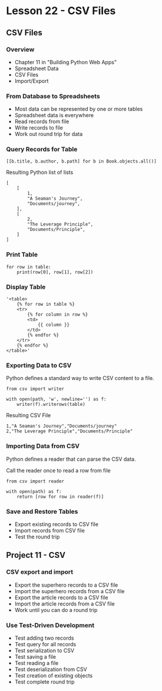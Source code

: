 # Lesson 22 - CSV Files

## CSV Files

### Overview
* Chapter 11 in "Building Python Web Apps"
* Spreadsheet Data
* CSV Files
* Import/Export


### From Database to Spreadsheets
* Most data can be represented by one or more tables
* Spreadsheet data is everywhere
* Read records from file
* Write records to file
* Work out round trip for data


### Query Records for Table

    [[b.title, b.author, b.path] for b in Book.objects.all()]


Resulting Python list of lists

    [
        [
            1,
            "A Seaman's Journey",
            "Documents/journey",
        ],
        [
            2,
            "The Leverage Principle",
            "Documents/Principle",
        ]
    ]


### Print Table

    for row in table:
        print(row[0], row[1], row[2])


### Display Table

    '<table>
        {% for row in table %}
        <tr>
            {% for column in row %}
            <td>
                {{ column }}
            </td>
            {% endfor %}
        </tr>
        {% endfor %}
    </table>'



### Exporting Data to CSV
Python defines a standard way to write CSV content to a file. 

    from csv import writer

    with open(path, 'w', newline='') as f:
        writer(f).writerows(table)

Resulting CSV File

    1,"A Seaman's Journey","Documents/journey"
    2,"The Leverage Principle","Documents/Principle"



### Importing Data from CSV
Python defines a reader that can parse the CSV data.  

Call the reader once to read a row from file

    from csv import reader

    with open(path) as f:
        return [row for row in reader(f)]



### Save and Restore Tables
* Export existing records to CSV file
* Import records from CSV file
* Test the round trip



## Project 11 - CSV

### CSV export and import
* Export the superhero records to a CSV file
* Import the superhero records from a CSV file
* Export the article records to a CSV file
* Import the article records from a CSV file
* Work until you can do a round trip


### Use Test-Driven Development
* Test adding two records
* Test query for all records
* Test serialization to CSV
* Test saving a file
* Test reading a file
* Test deserialization from CSV
* Test creation of existing objects
* Test complete round trip
